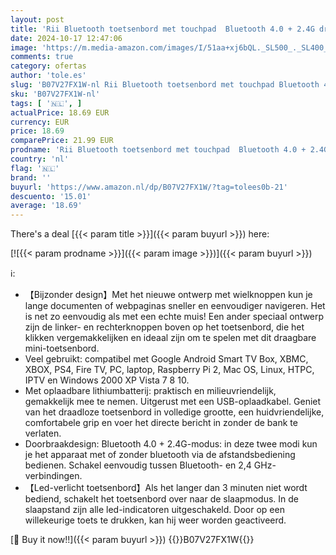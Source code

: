 ```yaml
---
layout: post
title: 'Rii Bluetooth toetsenbord met touchpad  Bluetooth 4.0 + 2.4G draadloos   mini-toetsenbord met scrollwiel en led-achtergrondverlichting  Duitse lay-out  zwart '
date: 2024-10-17 12:47:06
image: 'https://m.media-amazon.com/images/I/51aa+xj6bQL._SL500_._SL400_.jpg'
comments: true
category: ofertas
author: 'tole.es'
slug: 'B07V27FX1W-nl Rii Bluetooth toetsenbord met touchpad Bluetooth 4.0 +...'
sku: 'B07V27FX1W-nl'
tags: [ '🇳🇱', ]
actualPrice: 18.69 EUR
currency: EUR
price: 18.69
comparePrice: 21.99 EUR
prodname: 'Rii Bluetooth toetsenbord met touchpad  Bluetooth 4.0 + 2.4G draadloos   mini-toetsenbord met scrollwiel en led-achtergrondverlichting  Duitse lay-out  zwart '
country: 'nl'
flag: '🇳🇱'
brand: ''
buyurl: 'https://www.amazon.nl/dp/B07V27FX1W/?tag=tolees0b-21'
descuento: '15.01'
average: '18.69'
---
```


There's a deal [{{< param title >}}]({{< param buyurl >}})  here:

[![{{< param prodname >}}]({{< param image >}})]({{< param buyurl >}})

ℹ️:

- 【Bijzonder design】Met het nieuwe ontwerp met wielknoppen kun je lange documenten of webpaginas sneller en eenvoudiger navigeren. Het is net zo eenvoudig als met een echte muis! Een ander speciaal ontwerp zijn de linker- en rechterknoppen boven op het toetsenbord, die het klikken vergemakkelijken en ideaal zijn om te spelen met dit draagbare mini-toetsenbord.
- Veel gebruikt: compatibel met Google Android Smart TV Box, XBMC, XBOX, PS4, Fire TV, PC, laptop, Raspberry Pi 2, Mac OS, Linux, HTPC, IPTV en Windows 2000 XP Vista 7 8 10.
- Met oplaadbare lithiumbatterij: praktisch en milieuvriendelijk, gemakkelijk mee te nemen. Uitgerust met een USB-oplaadkabel. Geniet van het draadloze toetsenbord in volledige grootte, een huidvriendelijke, comfortabele grip en voer het directe bericht in zonder de bank te verlaten.
- Doorbraakdesign: Bluetooth 4.0 + 2.4G-modus: in deze twee modi kun je het apparaat met of zonder bluetooth via de afstandsbediening bedienen. Schakel eenvoudig tussen Bluetooth- en 2,4 GHz-verbindingen.
- 【Led-verlicht toetsenbord】Als het langer dan 3 minuten niet wordt bediend, schakelt het toetsenbord over naar de slaapmodus. In de slaapstand zijn alle led-indicatoren uitgeschakeld. Door op een willekeurige toets te drukken, kan hij weer worden geactiveerd.

[🛒 Buy it now!!]({{< param buyurl >}})
{{<world>}}B07V27FX1W{{</world>}}
